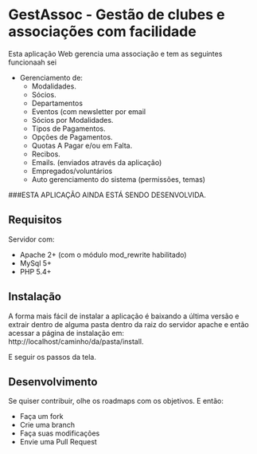 # GestAssoc - Gestão de clubes e associações com facilidade

Esta aplicação Web gerencia uma associação e tem as seguintes funcionaah sei
 * Gerenciamento de:
    * Modalidades.
    * Sócios.
    * Departamentos
    * Eventos (com newsletter por email
    * Sócios por Modalidades.
    * Tipos de Pagamentos.
    * Opções de Pagamentos.
    * Quotas A Pagar e/ou em Falta.
    * Recibos.
    * Emails. (enviados através da aplicação)
    * Empregados/voluntários
    * Auto gerenciamento do sistema (permissões, temas)

###ESTA APLICAÇÃO AINDA ESTÁ SENDO DESENVOLVIDA.



## Requisitos

Servidor com:
 * Apache 2+ (com o módulo mod_rewrite habilitado)
 * MySql 5+
 * PHP 5.4+


## Instalação

A forma mais fácil de instalar a aplicação é baixando a última versão e extrair dentro de alguma pasta dentro da raiz do servidor apache 
 e então acessar a página de instalação em: http://localhost/caminho/da/pasta/install.

E seguir os passos da tela.



## Desenvolvimento

Se quiser contribuir, olhe os roadmaps com os objetivos. E então:

  * Faça um fork
  * Crie uma branch
  * Faça suas modificações
  * Envie uma Pull Request
  

